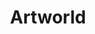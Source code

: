 ---
title: "Artworld"
description: "An app built for the arts sector."
links:
    - title: 'artworld.app'
      url: 'https://artworld.app'
images:
  - title: 'Some Project Image One'
    url: ''
  - title: 'Some Project Image Two'
    url: ''
  - title: 'Some Project Image Three'
    url: ''
---